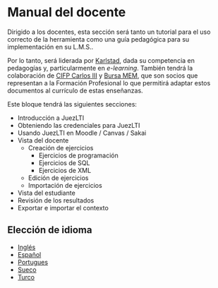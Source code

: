# Manual del docente

Dirigido a los docentes, esta secci&oacute;n ser&aacute; tanto un tutorial para el uso correcto de la herramienta como una gu&iacute;a pedag&oacute;gica para su implementaci&oacute;n en su L.M.S..

Por lo tanto, será liderada por [Karlstad](http://www.kau.se/), dada su competencia en pedagog&iacute;as y, particularmente en _e-learning_. Tambi&eacute;n tendr&aacute; la colaboraci&oacute;n de [CIFP Carlos III](https://cifpcarlos3.es/) y [Bursa MEM](http://bursa.meb.gov.tr/), que son socios que representan a la Formaci&oacute;n Profesional lo que permitir&aacute; adaptar estos documentos al curr&iacute;culo de estas ense&ntilde;anzas.

Este bloque tendr&aacute; las siguientes secciones:

- Introducci&oacute;n a JuezLTI
- Obteniendo las credenciales para JuezLTI
- Usando JuezLTI en Moodle / Canvas / Sakai
- Vista del docente
  - Creaci&oacute;n de ejercicios
    - Ejercicios de programación
    - Ejercicios de SQL
    - Ejercicios de XML
  - Edici&oacute;n de ejercicios
  - Importaci&oacute;n de ejercicios
- Vista del estudiante
- Revisión de los resultados
- Exportar e importar el contexto

## Elecci&oacute;n de idioma
- [Inglés](README.md)
- [Español](README_es.md)
- [Portugues](README_pt.md)
- [Sueco](README_sv.md)
- [Turco](README_tr.md)
